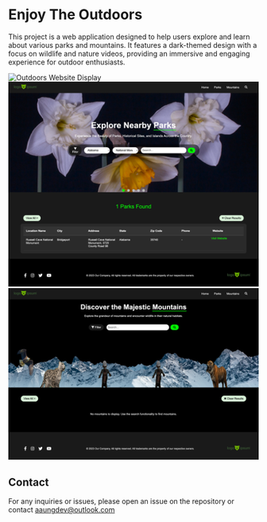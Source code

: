# Enjoy The Outdoors

This project is a web application designed to help users explore and learn about various parks and mountains. It features a dark-themed design with a focus on wildlife and nature videos, providing an immersive and engaging experience for outdoor enthusiasts.

![Outdoors Website Display](./readme-images/home-outdoors.png)
![Outdoors Website Display](./readme-images/parks-outdoors.png)
![Outdoors Website Display](./readme-images/mountains-outdoors.png)

## Contact

For any inquiries or issues, please open an issue on the repository or contact aaungdev@outlook.com
